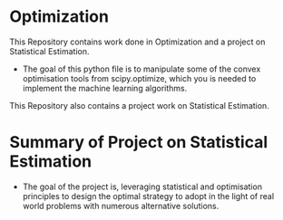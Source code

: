# Optimization

This Repository contains work done in Optimization and a project on Statistical Estimation.

* The goal of this python file is to manipulate some of the convex optimisation tools from scipy.optimize, which you is needed to implement the machine learning algorithms. 


This Repository also contains a project work on Statistical Estimation.

# Summary of Project on  Statistical Estimation

* The goal of the project is, leveraging statistical and optimisation principles to design the
optimal strategy to adopt in the light of real world problems with numerous alternative solutions.

